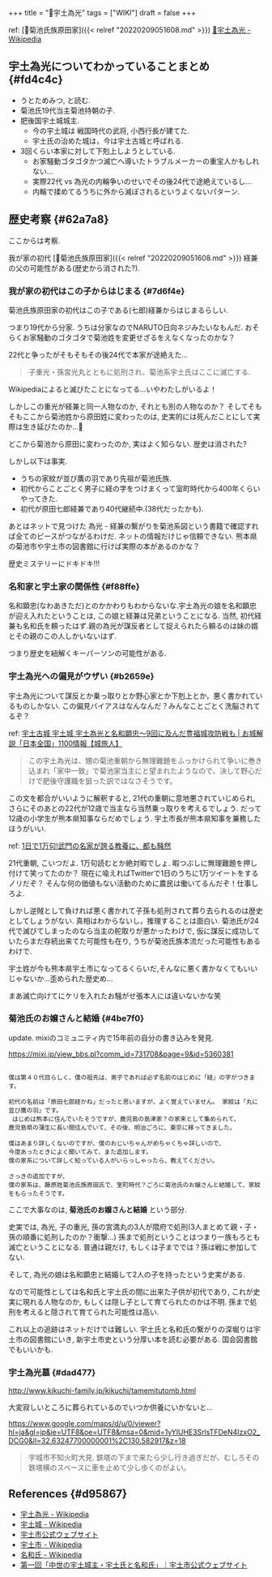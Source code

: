 +++
title = "📝宇土為光"
tags = ["WIKI"]
draft = false
+++

ref: [📝菊池氏族原田家]({{< relref "20220209051608.md" >}}) [🔗宇土為光 - Wikipedia](https://ja.wikipedia.org/wiki/%E5%AE%87%E5%9C%9F%E7%82%BA%E5%85%89)


## 宇土為光についてわかっていることまとめ {#fd4c4c}

-   うとためみつ, と読む.
-   菊池氏19代当主菊池持朝の子.
-   肥後国宇土城城主.
    -   今の宇土城は 戦国時代の武将, 小西行長が建てた.
    -   宇土氏の治めた城は，今は宇土古城と呼ばれる.
-   3回くらい本家に対して下剋上しようとしている.
    -   お家騒動ゴタゴタかつ滅亡へ導いたトラブルメーカーの重宝人かもしれない...
    -   実際22代 vs 為光の内輪争いのせいでその後24代で途絶えているし...
    -   内輪で揉めてるうちに外から滅ぼされるというよくないパターン.


## 歴史考察 {#62a7a8}

ここからは考察.

我が家の初代 [📝菊池氏族原田家]({{< relref "20220209051608.md" >}}) 経兼の父の可能性がある(歴史から消された?).


### 我が家の初代はこの子からはじまる {#7d6f4e}

菊池氏族原田家の初代はこの子である(七郎)経兼からはじまるらしい.

つまり19代から分家. うちは分家なのでNARUTO日向ネジみたいなもんだ. おそらくお家騒動のゴタゴタで菊池姓を変更せざるをえなくなったのかな？

22代と争ったがそもそもその後24代で本家が途絶えた...

> 子重光・孫宮光丸とともに処刑され、菊池系宇土氏はここに滅亡する.

Wikipediaによると滅びたことになってる...いやわたしがいるよ！

しかしこの重光が経兼と同一人物なのか, それとも別の人物なのか？ そしてそもそもここから菊池姓から原田姓に変わったのは, 史実的には死んだことにして実際は生き延びたのか...🤔

どこから菊池から原田に変わったのか, 実はよく知らない. 歴史は消された?

しかし以下は事実.

-   うちの家紋が並び鷹の羽であり先祖が菊池氏族.
-   初代からことごとく男子に経の字をつけまくって室町時代から400年くらいやってきた.
-   初代が原田七郎経兼であり40代継続中.(38代だったかも).

あとはネットで見つけた 為光 - 経兼の繋がりを菊池系図という書籍で確認すれば全てのピースがつながるわけだ. ネットの情報だけじゃ信頼できない. 熊本県の菊池市や宇土市の図書館に行けば実際の本があるのかな？

歴史ミステリーにドキドキ!!!


### 名和家と宇土家の関係性 {#f88ffe}

名和顕忠(なわあきただ)とのかかわりもわからないな.宇土為光の娘を名和顕忠が迎え入れたということは, この娘と経兼は兄弟ということになる. 当然, 初代経兼も名和氏を頼ったはず.親の為光が謀反者として捉えられたら頼るのは妹の婿とその親のこの人しかいないはず.

つまり歴史を紐解くキーパーソンの可能性がある.


### 宇土為光への偏見がウザい {#b2659e}

宇土為光について謀反とか乗っ取りとか野心家とか下剋上とか，悪く書かれているものしかない. この偏見バイアスはなんなんだ？みんなことごとく洗脳されてるぞ？

ref: [宇土古城 宇土城 宇土為光と名和顕忠～9回に及んだ豊福城攻防戦も | お城解説「日本全国」1100情報【城旅人】](https://sirotabi.com/10763/)

> この宇土為光は、甥の菊池重朝から無理難題をふっかけられて争いに巻き込まれ「家中一致」で菊池家当主にと望まれたようなので、決して野心だけで肥後守護職を狙った訳ではなさそうです。

この文を都合がいいように解釈すると, 21代の重朝に意地悪されていじめられ, さらにそのあとの22代が12歳で当主なら当然乗っ取りを考えるでしょう. だって12歳の小学生が熊本県知事ならだめでしょう. 宇土市長が熊本県知事を兼務したほうがいい.

ref: [1日で1万句!武門の名家が誇る教養に、都も騒然](https://www.city.kikuchi.lg.jp/ichizoku/q/aview/102/2016.html)

21代重朝, こいつだよ. 1万句読むとか絶対暇でしょ. 暇つぶしに無理難題を押し付けて笑ってたのか？ 現在に喩えればTwitterで1日のうちに1万ツイートをするノリだぞ？ そんな何の価値もない活動のために農民は働いてるんだぞ！仕事しろよ.

しかし逆賊として負ければ悪く書かれて子孫も処刑されて葬り去られるのは歴史としてしょうがない. 真相はわからないし，推理することは面白い. 菊池氏が24代で滅びてしまったのなら当主の舵取りが悪かったわけで, 仮に謀反に成功していたらまだ存続出来てた可能性も在り, うちが菊池氏族本流だった可能性もあるわけで.

宇土姓が今も熊本県宇土市になってるくらいだ,そんなに悪く書かなくてもいいじゃないか...歪められた歴史め...

まあ滅亡向けてにケリを入れたお騒がせ張本人には違いないかな笑


### 菊池氏のお嬢さんと結婚 {#4be7f0}

update. mixiのコミュニティ内で15年前の自分の書き込みを発見.

<https://mixi.jp/view_bbs.pl?comm_id=731708&page=9&id=5360381>

```text

僕は第４０代目らしく、僕の祖先は、男子であれば必ず名前のはじめに「経」の字がつきます。

初代の名前は「原田七郎経かね」だったと思いますが、よく覚えていません。 家紋は「丸に並び鷹の羽」です。
 はじめは熊本に住んでいたそうですが、鹿児島の島津家？の家来として集められて、
鹿児島県の蒲生に長い間住んでいて、その後、明治ごろに、東京に移ってきました。

僕はあまり詳しくないのですが、僕のおじいちゃんがめちゃくちゃ詳しいので、
今度あったときによく聞いてみて、また追加します。
僕の家系について詳しく知っている人がいらっしゃったら、教えてください。

さっきの追加ですが、
僕の家系は、藤原姓菊池氏族原田氏で、室町時代？ごろに菊池氏のお嬢さんと結婚して、家紋をもらったそうです。
```

ここで大事なのは, **菊池氏のお嬢さんと結婚** という部分.

史実では, 為光, 子の重光, 孫の宮満丸の3人が隈府で処刑(3人まとめて親・子・孫の順番に処刑したのか？衝撃...) 孫まで処刑ということはつまり一族もろとも滅亡ということになる. 普通は親だけ, もしくは子まででは？孫は戦に参加してない.

そして, 為光の娘は名和顕忠と結婚して2人の子を持ったという史実がある.

なので可能性としては名和氏と宇土氏の間に出来た子供が初代であり, これが史実に現れる人物なのか, もしくは隠し子として育てられたのかは不明. 孫まで処刑を考えると隠されて育てられた可能性は高い.

これ以上の追跡はネットだけでは難しい. 宇土氏と名和氏の繋がりの深堀りは宇土市の図書館にいき, 新宇土市史という分厚い本を読む必要がある. 国会図書館でもいいかも.


### 宇土為光墓 {#dad477}

<http://www.kikuchi-family.jp/kikuchi/tamemitutomb.html>

大変寂しいところに葬られているのでいつか供養にいかないと...

<https://www.google.com/maps/d/u/0/viewer?hl=ja&gl=jp&ie=UTF8&oe=UTF8&msa=0&mid=1yYlUHE3SrlsTFDeN4IzxO2_DCG0&ll=32.63247700000001%2C130.582917&z=18>

> 宇城市不知火町大見. 鉄塔の下まで来たら少し行き過ぎだが、むしろその鉄塔横のスペースに車を止めて少し歩くのがよい。


## References {#d95867}

-   [宇土為光 - Wikipedia](https://ja.wikipedia.org/wiki/%E5%AE%87%E5%9C%9F%E7%82%BA%E5%85%89)
-   [宇土城 - Wikipedia](https://ja.wikipedia.org/wiki/%E5%AE%87%E5%9C%9F%E5%9F%8E)
-   [宇土市公式ウェブサイト](https://www.city.uto.lg.jp/)
-   [宇土市 - Wikipedia](https://ja.wikipedia.org/wiki/%E5%AE%87%E5%9C%9F%E5%B8%82)
-   [名和氏 - Wikipedia](https://ja.wikipedia.org/wiki/%E5%90%8D%E5%92%8C%E6%B0%8F)
-   [第一回「中世の宇土城主・宇土氏と名和氏」｜宇土市公式ウェブサイト](https://www.city.uto.lg.jp/museum/article/view/33/318.html)
